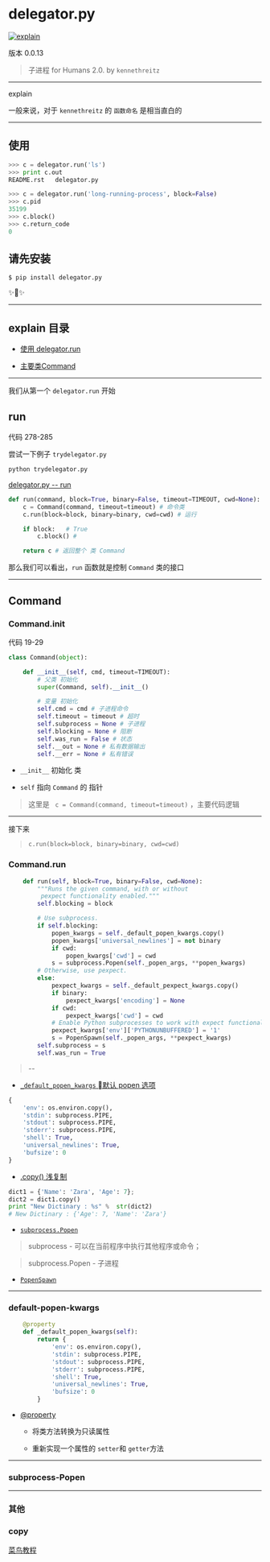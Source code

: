 # delegator.py


[![explain](http://llever.com/explain.svg)](https://github.com/chinanf-boy/Source-Explain)

版本 0.0.13

> 子进程 for Humans 2.0. by `kennethreitz`

---

explain

一般来说，对于 `kennethreitz` 的 `函数命名` 是相当直白的

---

## 使用

``` py
>>> c = delegator.run('ls')
>>> print c.out
README.rst   delegator.py

>>> c = delegator.run('long-running-process', block=False)
>>> c.pid
35199
>>> c.block()
>>> c.return_code
0
```

## 请先安装

``` fish
$ pip install delegator.py
```

✨🍰✨

---

## explain 目录

- [使用 delegator.run](#run)

- [主要类Command](#command)

---

我们从第一个 `delegator.run` 开始

## run 

代码 278-285

尝试一下例子 `trydelegator.py`

``` bash
python trydelegator.py
```

[delegator.py -- run](./delegator.py/delegator.py#L278)

``` py
def run(command, block=True, binary=False, timeout=TIMEOUT, cwd=None):
    c = Command(command, timeout=timeout) # 命令类
    c.run(block=block, binary=binary, cwd=cwd) # 运行

    if block:   # True
        c.block() # 

    return c # 返回整个 类 Command
```

那么我们可以看出，`run` 函数就是控制 `Command` 类的接口

---

## Command

### Command.__init__
代码 19-29

``` py
class Command(object):

    def __init__(self, cmd, timeout=TIMEOUT):
        # 父类 初始化
        super(Command, self).__init__()

        # 变量 初始化 
        self.cmd = cmd # 子进程命令
        self.timeout = timeout # 超时
        self.subprocess = None # 子进程
        self.blocking = None # 阻断
        self.was_run = False # 状态
        self.__out = None # 私有数据输出
        self.__err = None # 私有错误
```

- `__init__` 初始化 类

- `self` 指向 `Command` 的 指针

> 这里是 ` c = Command(command, timeout=timeout)` ，主要代码逻辑

---

接下来

>  `c.run(block=block, binary=binary, cwd=cwd)`

### Command.run

``` py
    def run(self, block=True, binary=False, cwd=None):
        """Runs the given command, with or without
         pexpect functionality enabled."""
        self.blocking = block

        # Use subprocess.
        if self.blocking:
            popen_kwargs = self._default_popen_kwargs.copy()
            popen_kwargs['universal_newlines'] = not binary
            if cwd:
                popen_kwargs['cwd'] = cwd
            s = subprocess.Popen(self._popen_args, **popen_kwargs)
        # Otherwise, use pexpect.
        else:
            pexpect_kwargs = self._default_pexpect_kwargs.copy()
            if binary:
                pexpect_kwargs['encoding'] = None
            if cwd:
                pexpect_kwargs['cwd'] = cwd
            # Enable Python subprocesses to work with expect functionality.
            pexpect_kwargs['env']['PYTHONUNBUFFERED'] = '1'
            s = PopenSpawn(self._popen_args, **pexpect_kwargs)
        self.subprocess = s
        self.was_run = True
```

> --

- [`_default_popen_kwargs` 默认 popen 选项](#default-popen-kwargs)

``` py
{
    'env': os.environ.copy(),
    'stdin': subprocess.PIPE,
    'stdout': subprocess.PIPE,
    'stderr': subprocess.PIPE,
    'shell': True,
    'universal_newlines': True,
    'bufsize': 0
}
```

- [.copy() 浅复制](#copy)

``` py
dict1 = {'Name': 'Zara', 'Age': 7};
dict2 = dict1.copy()
print "New Dictinary : %s" %  str(dict2)
# New Dictinary : {'Age': 7, 'Name': 'Zara'}
```

- [`subprocess.Popen`](#subprocess-popen)

> subprocess - 可以在当前程序中执行其他程序或命令；

> subprocess.Popen - 子进程

- [`PopenSpawn`]()

---

### default-popen-kwargs

``` py
    @property
    def _default_popen_kwargs(self):
        return {
            'env': os.environ.copy(),
            'stdin': subprocess.PIPE,
            'stdout': subprocess.PIPE,
            'stderr': subprocess.PIPE,
            'shell': True,
            'universal_newlines': True,
            'bufsize': 0
        }
```

- [@property](http://python.jobbole.com/80955/)

    - 将类方法转换为只读属性

    - 重新实现一个属性的 `setter`和 `getter`方法

---

### subprocess-Popen
---

### 其他

### copy

[菜鸟教程](http://www.runoob.com/python/att-dictionary-copy.html)

